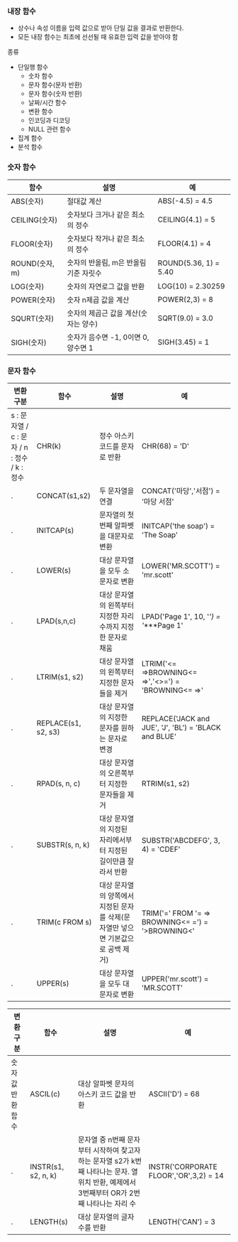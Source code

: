 ### 내장 함수
- 상수나 속성 이름을 입력 값으로 받아 단일 값을 결과로 반환한다.
- 모든 내장 함수는 최초에 선선될 때 유효한 입력 값을 받아야 함

종류
- 단일행 함수
	- 숫자 함수
	- 문자 함수(문자 반환)
	- 문자 함수(숫자 반환)
	- 날짜/시간 함수
	- 변환 함수
	- 인코딩과 디코딩
	- NULL 관련 함수
- 집계 함수
- 분석 함수

### 숫자 함수
함수 | 설명 | 예
--|--|--
ABS(숫자) |절대값 계산 |ABS(-4.5) = 4.5
CEILING(숫자) |숫자보다 크거나 같은 최소의 정수| CEILING(4.1) = 5
FLOOR(숫자) | 숫자보다 작거나 같은 최소의 정수 | FLOOR(4.1) = 4
ROUND(숫자, m)| 숫자의 반올림, m은 반올림 기준 자릿수 | ROUND(5.36, 1) = 5.40
LOG(숫자) | 숫자의 자연로그 값을 반환 | LOG(10) = 2.30259
POWER(숫자) | 숫자 n제곱 값을 계산 | POWER(2,3) = 8
SQURT(숫자) | 숫자의 제곱근 값을 계산(숫자는 양수) | SQRT(9.0) = 3.0
SIGH(숫자) | 숫자가 음수면 -1, 0이면 0, 양수면 1 | SIGH(3.45) = 1

### 문자 함수
변환 구분 | 함수 | 설명 | 예
--|--|--|--
s : 문자열 / c : 문자 / n : 정수 / k : 정수 | CHR(k) | 정수 아스키 코드를 문자로 반환 | CHR(68) =  'D'
.| CONCAT(s1,s2) | 두 문자열을 연결 | CONCAT('마당','서점') = '마당 서점'
.| INITCAP(s) | 문자열의 첫 번째 알파벳을 대문자로 변환 | INITCAP('the soap') = 'The Soap'
.| LOWER(s) | 대상 문자열을 모두 소문자로 변환 | LOWER('MR.SCOTT') = 'mr.scott'
.| LPAD(s,n,c) | 대상 문자열의 왼쪽부터 지정한 자리 수까지 지정한 문자로 채움 | LPAD('Page 1', 10, '*') = '***\*Page 1'
.| LTRIM(s1, s2) | 대상 문자열의 왼쪽부터 지정한 문자들을 제거 | LTRIM('<= =>BROWNING<= =>','<>=') = 'BROWNING<= =>'
.| REPLACE(s1, s2, s3) | 대상 문자열의 지정한 문자를 원하는 문자로 변경 | REPLACE('JACK and JUE', 'J', 'BL') = 'BLACK and BLUE'
.| RPAD(s, n, c) | 대상 문자열의 오른쪽부터 지정한 문자들을 제거 |RTRIM(s1, s2) | 대상 문자열의 오른쪽부터 지정한 문자들을 제거 | RTRIM('<= => BROWNING<= =>','<>=') = '<= =>BROWNING'
.| SUBSTR(s, n, k) | 대상 문자열의 지정된 자리에서부터 지정된 길이만큼 잘라서 반환 | SUBSTR('ABCDEFG', 3, 4) = 'CDEF'
.| TRIM(c FROM s) | 대상 문자열의 양쪽에서 지정된 문자를 삭제(문자열만 넣으면 기본값으로 공백 제거) |TRIM('=' FROM '= => BROWNING<= =') = '>BROWNING<'
.|UPPER(s) | 대상 문자열을 모두 대문자로 변환 | UPPER('mr.scott') = 'MR.SCOTT'

변환 구분 | 함수 | 설명 | 예
--|--|--|--
숫자값 반환 함수| ASCIL(c) | 대상 알파벳 문자의 아스키 코드 값을 반환 | ASCII('D') = 68
.| INSTR(s1, s2, n, k) | 문자열 중 n번째 문자부터 시작하여 찾고자 하는 문자열 s2가 k번째 나타나는 문자. 열 위치 반환, 예제에서 3번째부터 OR가 2번째 나타나는 자리 수 | INSTR('CORPORATE FLOOR','OR',3,2) = 14
.| LENGTH(s) | 대상 문자열의 글자 수를 반환 | LENGTH('CAN') = 3
